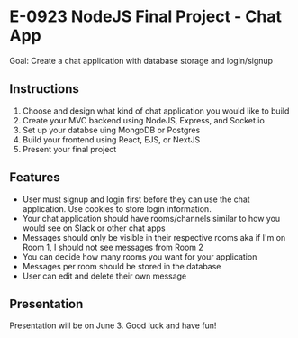 # E-0923 NodeJS Final Project - Chat App

Goal: Create a chat application with database storage and login/signup

## Instructions

1. Choose and design what kind of chat application you would like to build
2. Create your MVC backend using NodeJS, Express, and Socket.io
3. Set up your databse uing MongoDB or Postgres
4. Build your frontend using React, EJS, or NextJS
5. Present your final project

## Features

- User must signup and login first before they can use the chat application. Use cookies to store login information.
- Your chat application should have rooms/channels similar to how you would see on Slack or other chat apps
- Messages should only be visible in their respective rooms aka if I'm on Room 1, I should not see messages from Room 2
- You can decide how many rooms you want for your application
- Messages per room should be stored in the database
- User can edit and delete their own message

## Presentation

Presentation will be on June 3. Good luck and have fun!
